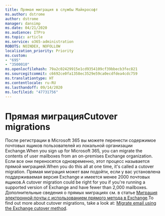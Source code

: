 ```yaml
---
title: Прямая миграция в службы Майкрософт
ms.author: dstrome
author: dstrome
manager: dansimp
ms.date: 04/21/2020
ms.audience: ITPro
ms.topic: article
ms.service: o365-administration
ROBOTS: NOINDEX, NOFOLLOW
localization_priority: Priority
ms.custom:
- "695"
- "3500010"
ms.openlocfilehash: 79a2c02429915e1cd9354109cf39bbecb3fec821
ms.sourcegitcommit: c6692ce0fa1358ec3529e59ca0ecdfdea4cdc759
ms.translationtype: HT
ms.contentlocale: ru-RU
ms.lasthandoff: 09/14/2020
ms.locfileid: "47731756"
---
```

# <a name="cutover-migrations"></a><span data-ttu-id="fdc8b-102">Прямая миграция</span><span class="sxs-lookup"><span data-stu-id="fdc8b-102">Cutover migrations</span></span>

<span data-ttu-id="fdc8b-103">После регистрации в Microsoft 365 вы можете перенести содержимое почтовых ящиков пользователей из локальной организации Exchange.</span><span class="sxs-lookup"><span data-stu-id="fdc8b-103">When you sign up for Microsoft 365, you can migrate the contents of user mailboxes from an on-premises Exchange organization.</span></span> <span data-ttu-id="fdc8b-104">Если все они переносятся одновременно, этот процесс называется прямой миграцией.</span><span class="sxs-lookup"><span data-stu-id="fdc8b-104">When you do this all at one time, it's called a cutover migration.</span></span> <span data-ttu-id="fdc8b-105">Прямая миграция может вам подойти, если у вас установлена поддерживаемая версия Exchange и имеется менее 2000 почтовых ящиков.</span><span class="sxs-lookup"><span data-stu-id="fdc8b-105">A cutover migration could be right for you if you're running a supported version of Exchange and have fewer than 2,000 mailboxes.</span></span> <span data-ttu-id="fdc8b-106">Дополнительные сведения о прямых миграциях см. в статье [Миграция электронной почты с использованием прямого метода в Exchange](https://docs.microsoft.com/Exchange/mailbox-migration/cutover-migration-to-office-365).</span><span class="sxs-lookup"><span data-stu-id="fdc8b-106">To find out more about cutover migrations, take a look at: [Migrate email using the Exchange cutover method](https://docs.microsoft.com/Exchange/mailbox-migration/cutover-migration-to-office-365).</span></span>
  